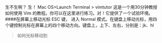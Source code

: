 生不生啊？
生！
 Mac OS>Launch Terminal > vimtutor
这是一个用30分钟教授如何使用 Vim 的教程。你可以在这里进行练习。对！它提供了一个试验环境。
####在屏幕上移动光标
ESC 键， 进入 Normal 模式。在键盘上移动光标，用四个键控制光标在屏幕上的四个移动方向。键盘上，上下、左右，分别是：jk、hl 
> 如何光标移动到
<!--stackedit_data:
eyJoaXN0b3J5IjpbOTc4MTk4NDc2LDc5Mjg1NTg3OSwxOTg1Mz
I5OTAyXX0=
-->
